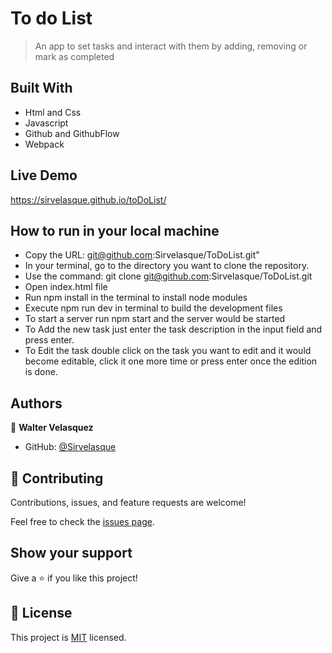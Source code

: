 # To do List

> An app to set tasks and interact with them by adding, removing or mark as completed


## Built With

- Html and Css
- Javascript
- Github and GithubFlow
- Webpack

## Live Demo
https://sirvelasque.github.io/toDoList/

## How to run in your local machine

- Copy the URL: git@github.com:Sirvelasque/ToDoList.git"
- In your terminal, go to the directory you want to clone the repository.
- Use the command: git clone git@github.com:Sirvelasque/ToDoList.git
- Open index.html file
- Run npm install in the terminal to install node modules
- Execute npm run dev in terminal to build the development files
- To start a server run npm start and the server would be started
- To Add the new task just enter the task description in the input field and press enter.
- To Edit the task double click on the task you want to edit and it would become editable, click it one more time or press enter once the edition is done.

## Authors

👤 **Walter Velasquez**

- GitHub: [@Sirvelasque](https://github.com/Sirvelasque)



## 🤝 Contributing

Contributions, issues, and feature requests are welcome!

Feel free to check the [issues page](../../issues/).

## Show your support

Give a ⭐️ if you like this project!



## 📝 License

This project is [MIT](./MIT.md) licensed.
